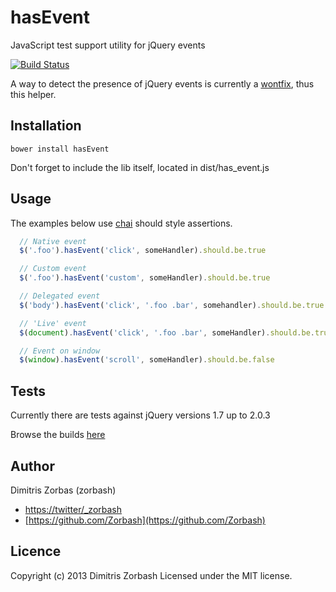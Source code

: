 hasEvent
========

JavaScript test support utility for jQuery events

[![Build Status](https://travis-ci.org/Zorbash/hasEvent.png?branch=master)](https://travis-ci.org/Zorbash/hasEvent)

A way to detect the presence of jQuery events is currently a [wontfix](http://bugs.jquery.com/ticket/11945), thus this helper.


## Installation

`bower install hasEvent`

Don't forget to include the lib itself, located in dist/has_event.js

## Usage

The examples below use [chai](http://chaijs.com/api/bdd/) should style
assertions.

```javascript
  // Native event
  $('.foo').hasEvent('click', someHandler).should.be.true

  // Custom event
  $('.foo').hasEvent('custom', someHandler).should.be.true

  // Delegated event
  $('body').hasEvent('click', '.foo .bar', somehandler).should.be.true

  // 'Live' event
  $(document).hasEvent('click', '.foo .bar', someHandler).should.be.true

  // Event on window
  $(window).hasEvent('scroll', someHandler).should.be.false

```

## Tests

Currently there are tests against jQuery versions
1.7 up to 2.0.3

Browse the builds [here](https://travis-ci.org/Zorbash/hasEvent/builds/)


## Author

Dimitris Zorbas (zorbash)

* [https://twitter/_zorbash](https://twitter/_zorbash)
* [https://github.com/Zorbash](https://github.com/Zorbash)

## Licence
Copyright (c) 2013 Dimitris Zorbash
Licensed under the MIT license.
